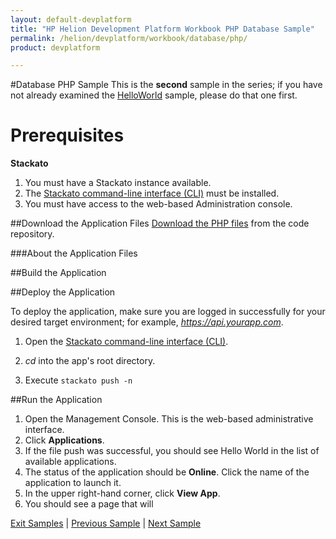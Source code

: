 ```yaml
---
layout: default-devplatform
title: "HP Helion Development Platform Workbook PHP Database Sample"
permalink: /helion/devplatform/workbook/database/php/
product: devplatform

---
```

#Database PHP Sample
This is the **second** sample in the series; if you have not already examined the [HelloWorld](/helion/devplatform/workbook/helloworld/php/) sample, please do that one first.
# Prerequisites
**Stackato**

1. You must have a Stackato instance available. 
2. The  [Stackato command-line interface (CLI)](http://docs.stackato.com/user/client/index.html#client) must be installed. 
3. You must have access to the web-based Administration console.

##Download the Application Files
[Download the PHP files](https://gitlab.gozer.hpcloud.net/developer-experience/mysql-php/) from the code repository.

###About the Application Files

##Build the Application



##Deploy the Application

To deploy the application, make sure you are logged in successfully for your desired target environment; for example, *https://api.yourapp.com*.

1. Open the  [Stackato command-line interface (CLI)](http://docs.stackato.com/user/client/index.html#client).

2. *cd* into the app's root directory.
3. Execute `stackato push -n` 

##Run the Application

1. Open the Management Console. This is the web-based administrative interface.
2. Click **Applications**.
3. If the file push was successful, you should see Hello World in the list of available applications. 
4. The status of the application should be **Online**. Click the name of the application to launch it. 
5. In the upper right-hand corner, click **View App**.
6. You should see a page that will 


[Exit Samples](/helion/devplatform/) | [Previous Sample](/helion/devplatform/workbook/helloworld/php/) | [Next Sample](/helion/devplatform/workbook/messaging/php/)


